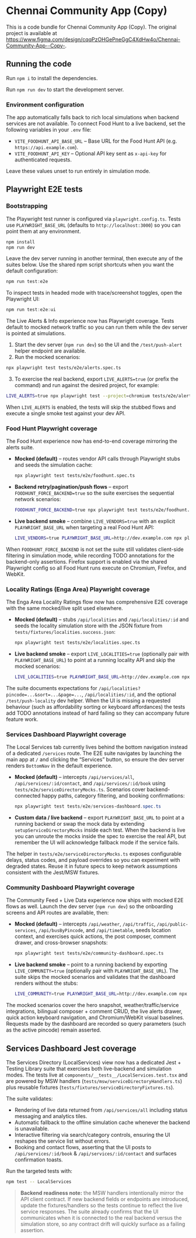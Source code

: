 
  # Chennai Community App (Copy)

  This is a code bundle for Chennai Community App (Copy). The original project is available at https://www.figma.com/design/cqqPzOHGePneGgC4XdHw4o/Chennai-Community-App--Copy-.

  ## Running the code

  Run `npm i` to install the dependencies.

  Run `npm run dev` to start the development server.

  ### Environment configuration

  The app automatically falls back to rich local simulations when backend services are not available.
  To connect Food Hunt to a live backend, set the following variables in your `.env` file:

  - `VITE_FOODHUNT_API_BASE_URL` – Base URL for the Food Hunt API (e.g. `https://api.example.com`).
  - `VITE_FOODHUNT_API_KEY` – Optional API key sent as `x-api-key` for authenticated requests.

  Leave these values unset to run entirely in simulation mode.

  ## Playwright E2E tests

  ### Bootstrapping

  The Playwright test runner is configured via `playwright.config.ts`. Tests use `PLAYWRIGHT_BASE_URL` (defaults to `http://localhost:3000`) so you can point them at any environment.

  ```powershell
  npm install
  npm run dev
  ```

  Leave the dev server running in another terminal, then execute any of the suites below. Use the shared npm script shortcuts when you want the default configuration:

  ```powershell
  npm run test:e2e
  ```

  To inspect tests in headed mode with trace/screenshot toggles, open the Playwright UI:

  ```powershell
  npm run test:e2e:ui
  ```

  The Live Alerts & Info experience now has Playwright coverage. Tests default to mocked network traffic so you can run them while the dev server is pointed at simulations.

  1. Start the dev server (`npm run dev`) so the UI and the `/test/push-alert` helper endpoint are available.
  2. Run the mocked scenarios:

  ```bash
  npx playwright test tests/e2e/alerts.spec.ts
  ```

  3. To exercise the real backend, export `LIVE_ALERTS=true` (or prefix the command) and run against the desired project, for example:

  ```bash
  LIVE_ALERTS=true npx playwright test --project=chromium tests/e2e/alerts.spec.ts
  ```

  When `LIVE_ALERTS` is enabled, the tests will skip the stubbed flows and execute a single smoke test against your dev API.

  ### Food Hunt Playwright coverage

  The Food Hunt experience now has end-to-end coverage mirroring the alerts suite.

  - **Mocked (default)** – routes vendor API calls through Playwright stubs and seeds the simulation cache:

    ```bash
    npx playwright test tests/e2e/foodhunt.spec.ts
    ```

  - **Backend retry/pagination/push flows** – export `FOODHUNT_FORCE_BACKEND=true` so the suite exercises the sequential network scenarios:

    ```bash
    FOODHUNT_FORCE_BACKEND=true npx playwright test tests/e2e/foodhunt.spec.ts
    ```

  - **Live backend smoke** – combine `LIVE_VENDORS=true` with an explicit `PLAYWRIGHT_BASE_URL` when targeting a real Food Hunt API:

    ```bash
    LIVE_VENDORS=true PLAYWRIGHT_BASE_URL=http://dev.example.com npx playwright test tests/e2e/foodhunt.spec.ts
    ```

  When `FOODHUNT_FORCE_BACKEND` is not set the suite still validates client-side filtering in simulation mode, while recording TODO annotations for the backend-only assertions. Firefox support is enabled via the shared Playwright config so all Food Hunt runs execute on Chromium, Firefox, and WebKit.

  ### Locality Ratings (Enga Area) Playwright coverage

  The Enga Area Locality Ratings flow now has comprehensive E2E coverage with the same mocked/live split used elsewhere.

  - **Mocked (default)** – stubs `/api/localities` and `/api/localities/:id` and seeds the locality simulation store with the JSON fixture from `tests/fixtures/localities.success.json`:

    ```bash
    npx playwright test tests/e2e/localities.spec.ts
    ```

  - **Live backend smoke** – export `LIVE_LOCALITIES=true` (optionally pair with `PLAYWRIGHT_BASE_URL`) to point at a running locality API and skip the mocked scenarios:

    ```bash
    LIVE_LOCALITIES=true PLAYWRIGHT_BASE_URL=http://dev.example.com npx playwright test tests/e2e/localities.spec.ts
    ```

  The suite documents expectations for `/api/localities?pincode=...&sort=...&page=...`, `/api/localities/:id`, and the optional `/test/push-locality` dev helper. When the UI is missing a requested behaviour (such as affordability sorting or keyboard affordances) the tests add TODO annotations instead of hard failing so they can accompany future feature work.

  ### Services Dashboard Playwright coverage

  The Local Services tab currently lives behind the bottom navigation instead of a dedicated `/services` route. The E2E suite navigates by launching the main app at `/` and clicking the “Services” button, so ensure the dev server renders `BottomNav` in the default experience.

  - **Mocked (default)** – intercepts `/api/services/all`, `/api/services/:id/contact`, and `/api/services/:id/book` using `tests/e2e/serviceDirectoryMocks.ts`. Scenarios cover backend-connected happy paths, category filtering, and booking confirmations:

    ```powershell
    npx playwright test tests/e2e/services-dashboard.spec.ts
    ```

  - **Custom data / live backend** – export `PLAYWRIGHT_BASE_URL` to point at a running backend or swap the mock data by extending `setupServiceDirectoryMocks` inside each test. When the backend is live you can unroute the mocks inside the spec to exercise the real API, but remember the UI will acknowledge fallback mode if the service fails.

  The helper in `tests/e2e/serviceDirectoryMocks.ts` exposes configurable delays, status codes, and payload overrides so you can experiment with degraded states. Reuse it in future specs to keep network assumptions consistent with the Jest/MSW fixtures.

  ### Community Dashboard Playwright coverage

  The Community Feed + Live Data experience now ships with mocked E2E flows as well. Launch the dev server (`npm run dev`) so the onboarding screens and API routes are available, then:

  - **Mocked (default)** – intercepts `/api/weather`, `/api/traffic`, `/api/public-services`, `/api/busByPincode`, and `/api/timetable`, seeds location context, and exercises quick actions, the post composer, comment drawer, and cross-browser snapshots:

    ```bash
    npx playwright test tests/e2e/community-dashboard.spec.ts
    ```

  - **Live backend smoke** – point to a running backend by exporting `LIVE_COMMUNITY=true` (optionally pair with `PLAYWRIGHT_BASE_URL`). The suite skips the mocked scenarios and validates that the dashboard renders without the stubs:

    ```bash
    LIVE_COMMUNITY=true PLAYWRIGHT_BASE_URL=http://dev.example.com npx playwright test tests/e2e/community-dashboard.spec.ts
    ```

  The mocked scenarios cover the hero snapshot, weather/traffic/service integrations, bilingual composer + comment CRUD, the live alerts drawer, quick action keyboard navigation, and Chromium/WebKit visual baselines. Requests made by the dashboard are recorded so query parameters (such as the active pincode) remain asserted.

  ## Services Dashboard Jest coverage

  The Services Directory (LocalServices) view now has a dedicated Jest + Testing Library suite that exercises both live-backend and simulation modes. The tests live at `components/__tests__/LocalServices.test.tsx` and are powered by MSW handlers (`tests/msw/serviceDirectoryHandlers.ts`) plus reusable fixtures (`tests/fixtures/serviceDirectoryFixtures.ts`).

  The suite validates:

  - Rendering of live data returned from `/api/services/all` including status messaging and analytics tiles.
  - Automatic fallback to the offline simulation cache whenever the backend is unavailable.
  - Interactive filtering via search/category controls, ensuring the UI reshapes the service list without errors.
  - Booking and contact flows, asserting that the UI posts to `/api/services/:id/book` & `/api/services/:id/contact` and surfaces confirmation toasts.

  Run the targeted tests with:

  ```bash
  npm test -- LocalServices
  ```

  > **Backend readiness note:** the MSW handlers intentionally mirror the API client contract. If new backend fields or endpoints are introduced, update the fixtures/handlers so the tests continue to reflect the live service responses. The suite already confirms that the UI communicates when it is connected to the real backend versus the simulation store, so any contract drift will quickly surface as a failing assertion.
  